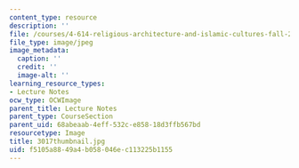 ```yaml
---
content_type: resource
description: ''
file: /courses/4-614-religious-architecture-and-islamic-cultures-fall-2002/f5105a8849a4b058046ec113225b1155_3017thumbnail.jpg
file_type: image/jpeg
image_metadata:
  caption: ''
  credit: ''
  image-alt: ''
learning_resource_types:
- Lecture Notes
ocw_type: OCWImage
parent_title: Lecture Notes
parent_type: CourseSection
parent_uid: 68abeaab-4eff-532c-e858-18d3ffb567bd
resourcetype: Image
title: 3017thumbnail.jpg
uid: f5105a88-49a4-b058-046e-c113225b1155
---
```

